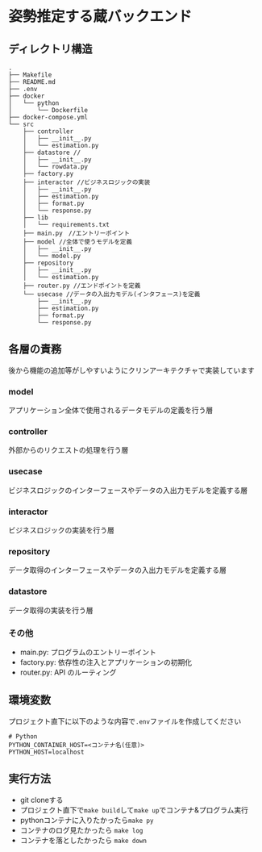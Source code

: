 # 姿勢推定する蔵バックエンド

## ディレクトリ構造
```
.
├── Makefile
├── README.md
├── .env
├── docker
│   └── python
│       └── Dockerfile
├── docker-compose.yml
└── src
    ├── controller
    │   ├── __init__.py
    │   └── estimation.py
    ├── datastore //
    │   ├── __init__.py
    │   └── rowdata.py
    ├── factory.py
    ├── interactor //ビジネスロジックの実装
    │   ├── __init__.py
    │   ├── estimation.py
    │   ├── format.py
    │   └── response.py
    ├── lib
    │   └── requirements.txt
    ├── main.py　//エントリーポイント
    ├── model //全体で使うモデルを定義
    │   ├── __init__.py
    │   └── model.py
    ├── repository
    │   ├── __init__.py
    │   └── estimation.py
    ├── router.py //エンドポイントを定義
    └── usecase //データの入出力モデル(インタフェース)を定義
        ├── __init__.py
        ├── estimation.py
        ├── format.py
        └── response.py
```

## 各層の責務
後から機能の追加等がしやすいようにクリンアーキテクチャで実装しています
### model
アプリケーション全体で使用されるデータモデルの定義を行う層
### controller
外部からのリクエストの処理を行う層
### usecase
ビジネスロジックのインターフェースやデータの入出力モデルを定義する層
### interactor
ビジネスロジックの実装を行う層
### repository
データ取得のインターフェースやデータの入出力モデルを定義する層
### datastore
データ取得の実装を行う層
### その他
- main.py: プログラムのエントリーポイント
- factory.py: 依存性の注入とアプリケーションの初期化
- router.py: API のルーティング

## 環境変数
プロジェクト直下に以下のような内容で`.env`ファイルを作成してください
```env
# Python
PYTHON_CONTAINER_HOST=<コンテナ名(任意)>
PYTHON_HOST=localhost
```

## 実行方法
- git cloneする
- プロジェクト直下で`make build`して`make up`でコンテナ&プログラム実行
- pythonコンテナに入りたかったら`make py`
- コンテナのログ見たかったら `make log`
- コンテナを落としたかったら `make down`